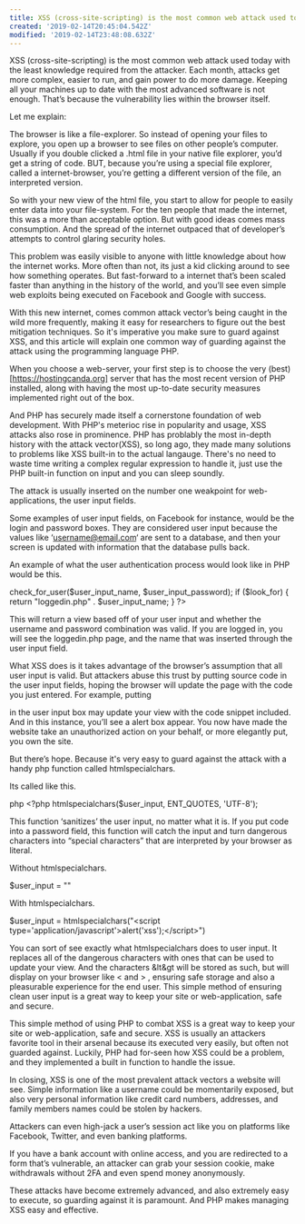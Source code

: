 ```yaml
---
title: XSS (cross-site-scripting) is the most common web attack used today with the least knowledge require (2)
created: '2019-02-14T20:45:04.542Z'
modified: '2019-02-14T23:48:08.632Z'
---
```


XSS (cross-site-scripting) is the most common web attack used today with the least knowledge required from the attacker.
Each month, attacks get more complex, easier to run, and gain power to do more damage. Keeping all your machines up to date with the most advanced software is not enough. That’s because the vulnerability lies within the browser itself.

Let me explain:

The browser is like a file-explorer. So instead of opening your files to explore, you open up a browser to see files on other people’s computer. Usually if you double clicked a .html file in your native file explorer, you’d get a string of code. BUT, because you’re using a special file explorer, called a internet-browser, you’re getting a different version of the file, an interpreted version.

So with your new view of the html file, you start to allow for people to easily enter data into your file-system. For the ten people that made the internet, this was a more than acceptable option. But with good ideas comes mass consumption. And the spread of the internet outpaced that of developer’s attempts to control glaring security holes.

This problem was easily visible to anyone with little knowledge about how the internet works. More often than not, its just a kid clicking around to see how something operates. But fast-forward to a internet that’s been scaled faster than anything in the history of the world, and you’ll see even simple web exploits being executed on Facebook and Google with success.

With this new internet, comes common attack vector’s being caught in the wild more frequently, making it easy for researchers to figure out the best mitigation techniques. So it's imperative you make sure to guard against XSS, and this article will explain one common way of guarding against the attack using the programming language PHP.

When you choose a web-server, your first step is to choose the very (best)[https://hostingcanda.org] server that has the most recent version of PHP installed, along with having the most up-to-date security measures implemented right out of the box.

And PHP has securely made itself a cornerstone foundation of web development. With PHP's meterioc rise in popularity and usage, XSS attacks also rose in prominence. PHP has problably the most in-depth history with the attack vector(XSS), so long ago, they made many solutions to problems like XSS built-in to the actual langauge. There's no need to waste time writing a complex regular expression to handle it, just use the PHP built-in function on input and you can sleep soundly. 

The attack is usually inserted on the number one weakpoint for web-applications, the user input fields. 

Some examples of user input fields, on Facebook for instance, would be the login and password boxes. They are considered user input because the values like ‘username@email.com‘ are sent to a database, and then your screen is updated with information that the database pulls back.

An example of what the user authentication process would look like in PHP would be this.

<?php 
  $user_input_name = "username@email.com"
  $user_input_password = "user_password"
  
  $database = database()
  
  // Look for user input in database
  $look_for = $database->check_for_user($user_input_name, $user_input_password);
  
  if ($look_for) {
    return "loggedin.php" .  $user_input_name; 
  }
 
?>

This will return a view based off of your user input and whether the username and password combination was valid. If you are logged in, you will see the loggedin.php page, and the name that was inserted through the user input field. 

What XSS does is it takes advantage of the browser’s assumption that all user input is valid. But attackers abuse this trust by putting source code in the user input fields, hoping the browser will update the page with the code you just entered. For example, putting

<script type='application/javascript'>alert('xss');</script> in the user input box may update your view with the code snippet included. And in this instance, you’ll see a alert box appear. You now have made the website take an unauthorized action on your behalf, or more elegantly put, you own the site.

But there’s hope. Because it's very easy to guard against the attack with a handy php function called htmlspecialchars.

Its called like this.

php <?php htmlspecialchars($user_input, ENT_QUOTES, 'UTF-8');

This function ‘sanitizes’ the user input, no matter what it is. If you put code into a password field, this function will catch the input and turn dangerous characters into “special characters” that are interpreted by your browser as literal.

Without htmlspecialchars.

$user_input = "<script type='application/javascript'>alert('xss');</script>"

With htmlspecialchars.

$user_input = htmlspecialchars("&lt;script type='application/javascript'&gt;alert('xss');&lt;/script&gt;")

You can sort of see exactly what htmlspecialchars does to user input. It replaces all of the dangerous characters with ones that can be used to update your view. And the characters &lt&gt will be stored as such, but will display on your browser like < and > , ensuring safe storage and also a pleasurable experience for the end user. This simple method of ensuring clean user input is a great way to keep your site or web-application, safe and secure. 

This simple method of using PHP to combat XSS is a great way to keep your site or web-application, safe and secure. XSS is usually an attackers favorite tool in their arsenal because its executed very easily, but often not guarded against. Luckily, PHP had for-seen how XSS could be a problem, and they implemented a built in function to handle the issue.

In closing, XSS is one of the most prevalent attack vectors a website will see. Simple information like a username could be momentarily exposed, but also very personal information like credit card numbers, addresses, and family members names could be stolen by hackers.

Attackers can even high-jack a user’s session act like you on platforms like Facebook, Twitter, and even banking platforms.

If you have a bank account with online access, and you are redirected to a form that’s vulnerable, an attacker can grab your session cookie, make withdrawals without 2FA and even spend money anonymously.

These attacks have become extremely advanced, and also extremely easy to execute, so guarding against it is paramount. And PHP makes managing XSS easy and effective.
